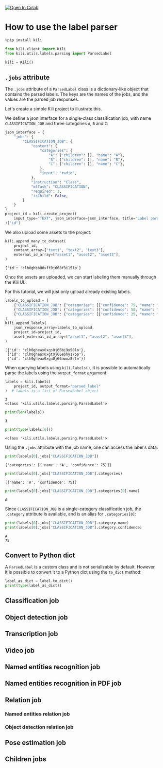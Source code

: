 <!-- FILE AUTO GENERATED BY docs/utils.py DO NOT EDIT DIRECTLY -->
<a href="https://colab.research.google.com/github/kili-technology/kili-python-sdk/blob/master/recipes/label_parsing.ipynb" target="_parent"><img src="https://colab.research.google.com/assets/colab-badge.svg" alt="Open In Colab"/></a>

# How to use the label parser


```python
%pip install kili
```


```python
from kili.client import Kili
from kili.utils.labels.parsing import ParsedLabel
```


```python
kili = Kili()
```

## `.jobs` attribute

The `.jobs` attribute of a `ParsedLabel` class is a dictionary-like object that contains the parsed labels. The keys are the names of the jobs, and the values are the parsed job responses.

Let's create a simple Kili project to illustrate this.

We define a json interface for a single-class classification job, with name `CLASSIFICATION_JOB` and three categories `A`, `B` and `C`:


```python
json_interface = {
    "jobs": {
        "CLASSIFICATION_JOB": {
            "content": {
                "categories": {
                    "A": {"children": [], "name": "A"},
                    "B": {"children": [], "name": "B"},
                    "C": {"children": [], "name": "C"},
                },
                "input": "radio",
            },
            "instruction": "Class",
            "mlTask": "CLASSIFICATION",
            "required": 1,
            "isChild": False,
        }
    }
}
project_id = kili.create_project(
    input_type="TEXT", json_interface=json_interface, title="Label parsing tutorial"
)["id"]
```

We also upload some assets to the project:


```python
kili.append_many_to_dataset(
    project_id,
    content_array=["text1", "text2", "text3"],
    external_id_array=["asset1", "asset2", "asset3"],
)
```






    {'id': 'clh0ghbb80xff0j668f3i15lp'}



Once the assets are uploaded, we can start labeling them manually through the Kili UI.

For this tutorial, we will just only upload already existing labels.


```python
labels_to_upload = [
    {"CLASSIFICATION_JOB": {"categories": [{"confidence": 75, "name": "A"}]}},
    {"CLASSIFICATION_JOB": {"categories": [{"confidence": 50, "name": "B"}]}},
    {"CLASSIFICATION_JOB": {"categories": [{"confidence": 25, "name": "C"}]}},
]
kili.append_labels(
    json_response_array=labels_to_upload,
    project_id=project_id,
    asset_external_id_array=["asset1", "asset2", "asset3"],
)
```






    [{'id': 'clh0gheax0xgs0j66bj9y58lo'},
     {'id': 'clh0gheax0xgt0j66eohy17op'},
     {'id': 'clh0gheax0xgu0j66awoz8sfn'}]



When querying labels using `kili.labels()`, it is possible to automatically parse the labels using the `output_format` argument:


```python
labels = kili.labels(
    project_id, output_format="parsed_label"
)  # labels is a list of ParsedLabel object
```



    3
    <class 'kili.utils.labels.parsing.ParsedLabel'>





```python
print(len(labels))
```

    3



```python
print(type(labels[0]))
```

    <class 'kili.utils.labels.parsing.ParsedLabel'>


Using the `.jobs` attribute with the job name, one can access the label's data:


```python
print(labels[0].jobs["CLASSIFICATION_JOB"])
```

    {'categories': [{'name': 'A', 'confidence': 75}]}



```python
print(labels[0].jobs["CLASSIFICATION_JOB"].categories)
```

    [{'name': 'A', 'confidence': 75}]



```python
print(labels[0].jobs["CLASSIFICATION_JOB"].categories[0].name)
```

    A


Since `CLASSIFICATION_JOB` is a single-category classification job, the `.category` attribute is available, and is an alias for `.categories[0]`:


```python
print(labels[0].jobs["CLASSIFICATION_JOB"].category.name)
print(labels[0].jobs["CLASSIFICATION_JOB"].category.confidence)
```

    A
    75


## Convert to Python dict

A `ParsedLabel` is a custom class and is not serializable by default. However, it is possible to convert it to a Python dict using the `to_dict` method:


```python
label_as_dict = label.to_dict()
print(type(label_as_dict))
```

## Classification job

## Object detection job

## Transcription job

## Video job

## Named entities recognition job

## Named entities recognition in PDF job

## Relation job

### Named entities relation job

### Object detection relation job

## Pose estimation job

## Children jobs
